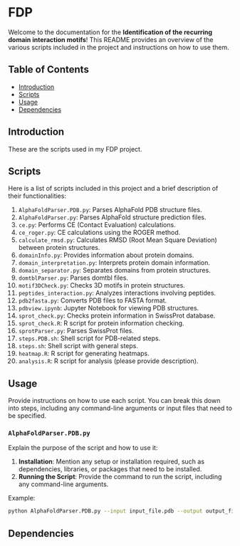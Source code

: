 # FDP

Welcome to the documentation for the **Identification of the recurring domain interaction motifs**! This README provides an overview of the various scripts included in the project and instructions on how to use them.

## Table of Contents
- [Introduction](#introduction)
- [Scripts](#scripts)
- [Usage](#usage)
- [Dependencies](#dependencies)

## Introduction

These are the scripts used in my FDP project.

## Scripts

Here is a list of scripts included in this project and a brief description of their functionalities:

1. `AlphaFoldParser.PDB.py`: Parses AlphaFold PDB structure files.
2. `AlphaFoldParser.py`: Parses AlphaFold structure prediction files.
3. `ce.py`: Performs CE (Contact Evaluation) calculations.
4. `ce_roger.py`: CE calculations using the ROGER method.
5. `calculate_rmsd.py`: Calculates RMSD (Root Mean Square Deviation) between protein structures.
6. `domainInfo.py`: Provides information about protein domains.
7. `domain_interpretation.py`: Interprets protein domain information.
8. `domain_separator.py`: Separates domains from protein structures.
9. `domtblParser.py`: Parses domtbl files.
10. `motif3DCheck.py`: Checks 3D motifs in protein structures.
11. `peptides_interaction.py`: Analyzes interactions involving peptides.
12. `pdb2fasta.py`: Converts PDB files to FASTA format.
13. `pdbview.ipynb`: Jupyter Notebook for viewing PDB structures.
14. `sprot_check.py`: Checks protein information in SwissProt database.
15. `sprot_check.R`: R script for protein information checking.
16. `sprotParser.py`: Parses SwissProt files.
17. `steps.PDB.sh`: Shell script for PDB-related steps.
18. `steps.sh`: Shell script with general steps.
19. `heatmap.R`: R script for generating heatmaps.
20. `analysis.R`: R script for analysis (please provide description).

## Usage

Provide instructions on how to use each script. You can break this down into steps, including any command-line arguments or input files that need to be specified.

### `AlphaFoldParser.PDB.py`

Explain the purpose of the script and how to use it:

1. **Installation**: Mention any setup or installation required, such as dependencies, libraries, or packages that need to be installed.
2. **Running the Script**: Provide the command to run the script, including any command-line arguments.

Example:
```sh
python AlphaFoldParser.PDB.py --input input_file.pdb --output output_file.txt
```

## Dependencies
